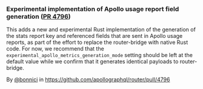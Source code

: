 ### Experimental implementation of Apollo usage report field generation ([PR 4796](https://github.com/apollographql/router/pull/4796))

This adds a new and experimental Rust implementation of the generation of the stats report key and referenced fields that are sent in Apollo usage reports, as part of the effort to replace the router-bridge with native Rust code. For now, we recommend that the `experimental_apollo_metrics_generation_mode` setting should be left at the default value while we confirm that it generates identical payloads to router-bridge.

By [@bonnici](https://github.com/bonnici) in https://github.com/apollographql/router/pull/4796